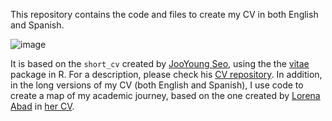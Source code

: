 This repository contains the code and files to create my CV in both English and Spanish. 

![image](https://user-images.githubusercontent.com/45215832/121449655-dbb3c580-c95f-11eb-9a17-bca19e586950.png)

It is based on the `short_cv` created by [JooYoung Seo](https://github.com/jooyoungseo), using the the [vitae](https://github.com/mitchelloharawild/vitae) package in R. For a description, please check his [CV repository](https://github.com/jooyoungseo/jy_CV). In addition, in the long versions of my CV (both English and Spanish), I use code to create a map of my academic journey, based on the one created by [Lorena Abad](https://github.com/loreabad6) in [her CV](https://github.com/loreabad6/R-CV).
